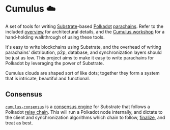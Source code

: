 # Cumulus :cloud:

A set of tools for writing [Substrate](https://substrate.dev/)-based
[Polkadot](https://wiki.polkadot.network/en/)
[parachains](https://wiki.polkadot.network/docs/en/learn-parachains). Refer to the included
[overview](docs/overview.md) for architectural details, and the
[Cumulus workshop](https://substrate.dev/cumulus-workshop) for a hand-holding walkthrough
of using these tools.

It's easy to write blockchains using Substrate, and the overhead of writing parachains'
distribution, p2p, database, and synchronization layers should be just as low. This project aims to
make it easy to write parachains for Polkadot by leveraging the power of Substrate.

Cumulus clouds are shaped sort of like dots; together they form a system that is intricate,
beautiful and functional.

## Consensus

[`cumulus-consensus`](consensus) is a
[consensus engine](https://substrate.dev/docs/en/knowledgebase/advanced/consensus) for Substrate
that follows a Polkadot
[relay chain](https://wiki.polkadot.network/docs/en/learn-architecture#relay-chain). This will run a
Polkadot node internally, and dictate to the client and synchronization algorithms which chain to
follow,
[finalize](https://wiki.polkadot.network/docs/en/learn-consensus#probabilistic-vs-provable-finality),
and treat as best.
